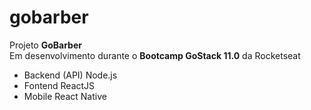 # gobarber

Projeto <strong>GoBarber</strong></br>
Em desenvolvimento durante o <strong>Bootcamp GoStack 11.0</strong> da Rocketseat

 - Backend (API) Node.js
 - Fontend ReactJS
 - Mobile React Native
